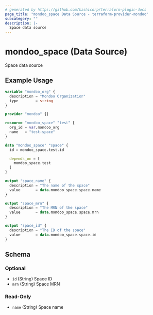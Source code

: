 ```yaml
---
# generated by https://github.com/hashicorp/terraform-plugin-docs
page_title: "mondoo_space Data Source - terraform-provider-mondoo"
subcategory: ""
description: |-
  Space data source
---
```


# mondoo_space (Data Source)

Space data source

## Example Usage

```terraform
variable "mondoo_org" {
  description = "Mondoo Organization"
  type        = string
}

provider "mondoo" {}

resource "mondoo_space" "test" {
  org_id = var.mondoo_org
  name   = "test-space"
}

data "mondoo_space" "space" {
  id = mondoo_space.test.id

  depends_on = [
    mondoo_space.test
  ]
}

output "space_name" {
  description = "The name of the space"
  value       = data.mondoo_space.space.name
}

output "space_mrn" {
  description = "The MRN of the space"
  value       = data.mondoo_space.space.mrn
}

output "space_id" {
  description = "The ID of the space"
  value       = data.mondoo_space.space.id
}
```

<!-- schema generated by tfplugindocs -->
## Schema

### Optional

- `id` (String) Space ID
- `mrn` (String) Space MRN

### Read-Only

- `name` (String) Space name
